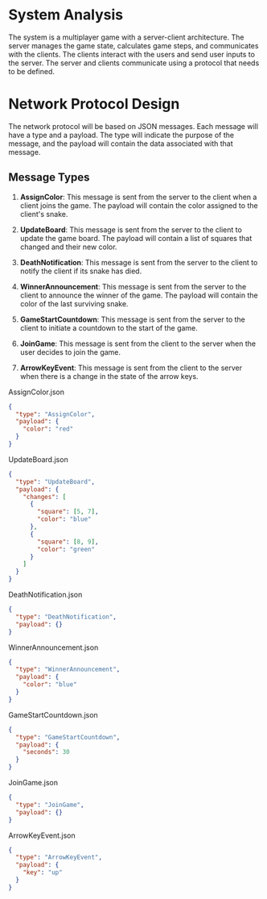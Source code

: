 # System Analysis

The system is a multiplayer game with a server-client architecture. The server manages the game state, calculates game steps, and communicates with the clients. The clients interact with the users and send user inputs to the server. The server and clients communicate using a protocol that needs to be defined.

# Network Protocol Design

The network protocol will be based on JSON messages. Each message will have a type and a payload. The type will indicate the purpose of the message, and the payload will contain the data associated with that message.

## Message Types

1. **AssignColor**: This message is sent from the server to the client when a client joins the game. The payload will contain the color assigned to the client's snake.

2. **UpdateBoard**: This message is sent from the server to the client to update the game board. The payload will contain a list of squares that changed and their new color.

3. **DeathNotification**: This message is sent from the server to the client to notify the client if its snake has died.

4. **WinnerAnnouncement**: This message is sent from the server to the client to announce the winner of the game. The payload will contain the color of the last surviving snake.

5. **GameStartCountdown**: This message is sent from the server to the client to initiate a countdown to the start of the game.

6. **JoinGame**: This message is sent from the client to the server when the user decides to join the game.

7. **ArrowKeyEvent**: This message is sent from the client to the server when there is a change in the state of the arrow keys.

AssignColor.json
```json
{
  "type": "AssignColor",
  "payload": {
    "color": "red"
  }
}
```

UpdateBoard.json
```json
{
  "type": "UpdateBoard",
  "payload": {
    "changes": [
      {
        "square": [5, 7],
        "color": "blue"
      },
      {
        "square": [8, 9],
        "color": "green"
      }
    ]
  }
}
```

DeathNotification.json
```json
{
  "type": "DeathNotification",
  "payload": {}
}
```

WinnerAnnouncement.json
```json
{
  "type": "WinnerAnnouncement",
  "payload": {
    "color": "blue"
  }
}
```

GameStartCountdown.json
```json
{
  "type": "GameStartCountdown",
  "payload": {
    "seconds": 30
  }
}
```

JoinGame.json
```json
{
  "type": "JoinGame",
  "payload": {}
}
```

ArrowKeyEvent.json
```json
{
  "type": "ArrowKeyEvent",
  "payload": {
    "key": "up"
  }
}
```